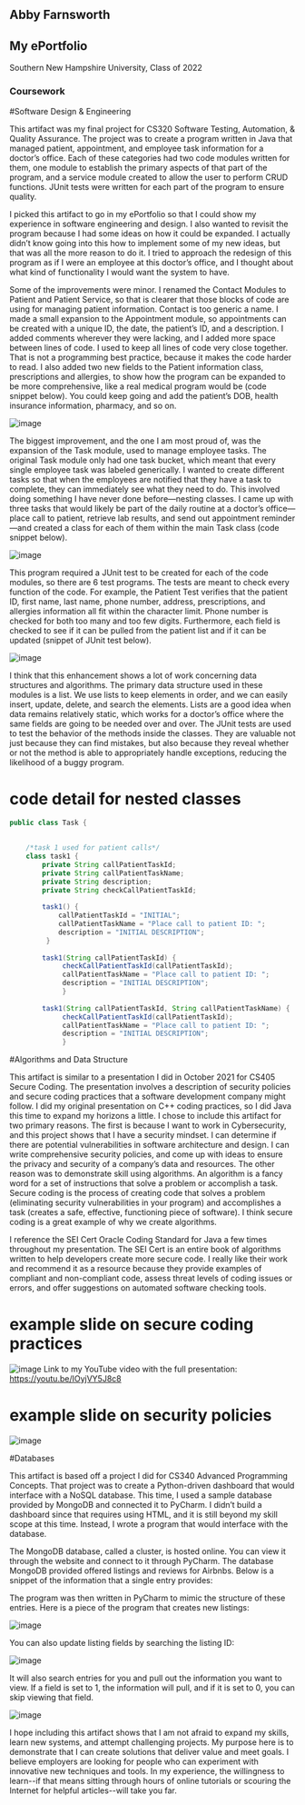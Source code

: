 ## Abby Farnsworth
## My ePortfolio

Southern New Hampshire University, Class of 2022

### Coursework






#Software Design & Engineering

This artifact was my final project for CS320 Software Testing, Automation, & Quality Assurance. The project was to create a program written in Java that managed patient, appointment, and employee task information for a doctor’s office. Each of these categories had two code modules written for them, one module to establish the primary aspects of that part of the program, and a service module created to allow the user to perform CRUD functions. JUnit tests were written for each part of the program to ensure quality.

I picked this artifact to go in my ePortfolio so that I could show my experience in software engineering and design. I also wanted to revisit the program because I had some ideas on how it could be expanded. I actually didn’t know going into this how to implement some of my new ideas, but that was all the more reason to do it. I tried to approach the redesign of this program as if I were an employee at this doctor’s office, and I thought about what kind of functionality I would want the system to have.

Some of the improvements were minor. I renamed the Contact Modules to Patient and Patient Service, so that is clearer that those blocks of code are using for managing patient information. Contact is too generic a name. I made a small expansion to the Appointment module, so appointments can be created with a unique ID, the date, the patient’s ID, and a description. I added comments wherever they were lacking, and I added more space between lines of code. I used to keep all lines of code very close together. That is not a programming best practice, because it makes the code harder to read. I also added two new fields to the Patient information class, prescriptions and allergies, to show how the program can be expanded to be more comprehensive, like a real medical program would be (code snippet below). You could keep going and add the patient’s DOB, health insurance information, pharmacy, and so on.

![image](https://user-images.githubusercontent.com/86175837/154808919-1674e535-ae86-44d1-92bc-7b1fd54b7d41.png)

The biggest improvement, and the one I am most proud of, was the expansion of the Task module, used to manage employee tasks. The original Task module only had one task bucket, which meant that every single employee task was labeled generically. I wanted to create different tasks so that when the employees are notified that they have a task to complete, they can immediately see what they need to do. This involved doing something I have never done before—nesting classes. I came up with three tasks that would likely be part of the daily routine at a doctor’s office—place call to patient, retrieve lab results, and send out appointment reminder—and created a class for each of them within the main Task class (code snippet below).

![image](https://user-images.githubusercontent.com/86175837/154809253-828a4b6f-0c6e-4ab0-a553-23ed6c8d77d2.png)
 
This program required a JUnit test to be created for each of the code modules, so there are 6 test programs. The tests are meant to check every function of the code. For example, the Patient Test verifies that the patient ID, first name, last name, phone number, address, prescriptions, and allergies information all fit within the character limit. Phone number is checked for both too many and too few digits. Furthermore, each field is checked to see if it can be pulled from the patient list and if it can be updated (snippet of JUnit test below). 

![image](https://user-images.githubusercontent.com/86175837/154809309-b7c19c0a-52d3-41bb-9337-cd688985f239.png)

I think that this enhancement shows a lot of work concerning data structures and algorithms. The primary data structure used in these modules is a list. We use lists to keep elements in order, and we can easily insert, update, delete, and search the elements. Lists are a good idea when data remains relatively static, which works for a doctor’s office where the same fields are going to be needed over and over. The JUnit tests are used to test the behavior of the methods inside the classes. They are valuable not just because they can find mistakes, but also because they reveal whether or not the method is able to appropriately handle exceptions, reducing the likelihood of a buggy program. 

# code detail for nested classes
```java
public class Task {

	
	/*task 1 used for patient calls*/ 
	class task1 {
		private String callPatientTaskId;
		private String callPatientTaskName;
		private String description;
		private String checkCallPatientTaskId;
		
		task1() {
		    callPatientTaskId = "INITIAL";
		    callPatientTaskName = "Place call to patient ID: ";
		    description = "INITIAL DESCRIPTION";
		 }
		
		task1(String callPatientTaskId) {
			 checkCallPatientTaskId(callPatientTaskId);
			 callPatientTaskName = "Place call to patient ID: ";
			 description = "INITIAL DESCRIPTION";
			 }
			 
		task1(String callPatientTaskId, String callPatientTaskName) {
			 checkCallPatientTaskId(callPatientTaskId);
			 callPatientTaskName = "Place call to patient ID: ";
			 description = "INITIAL DESCRIPTION";
			 }
```
#Algorithms and Data Structure

This artifact is similar to a presentation I did in October 2021 for CS405 Secure Coding. The presentation involves a description of security policies and secure coding practices that a software development company might follow. I did my original presentation on C++ coding practices, so I did Java this time to expand my horizons a little.
I chose to include this artifact for two primary reasons. The first is because I want to work in Cybersecurity, and this project shows that I have a security mindset. I can determine if there are potential vulnerabilities in software architecture and design. I can write comprehensive security policies, and come up with ideas to ensure the privacy and security of a company’s data and resources. The other reason was to demonstrate skill using algorithms. An algorithm is a fancy word for a set of instructions that solve a problem or accomplish a task. Secure coding is the process of creating code that solves a problem (eliminating security vulnerabilities in your program) and accomplishes a task (creates a safe, effective, functioning piece of software). I think secure coding is a great example of why we create algorithms. 

I reference the SEI Cert Oracle Coding Standard for Java a few times throughout my presentation. The SEI Cert is an entire book of algorithms written to help developers create more secure code. I really like their work and recommend it as a resource because they provide examples of compliant and non-compliant code, assess threat levels of coding issues or errors, and offer suggestions on automated software checking tools.

# example slide on secure coding practices
![image](https://user-images.githubusercontent.com/86175837/154809646-df187da0-f987-4b0d-9764-05e09fd625c4.png)
Link to my YouTube video with the full presentation: https://youtu.be/IOyjVY5J8c8

# example slide on security policies
![image](https://user-images.githubusercontent.com/86175837/154809714-379950bd-e7b3-4204-be0e-cbd51de3510e.png)

#Databases

This artifact is based off a project I did for CS340 Advanced Programming Concepts. That project was to create a Python-driven dashboard that would interface with a NoSQL database. This time, I used a sample database provided by MongoDB and connected it to PyCharm. I didn’t build a dashboard since that requires using HTML, and it is still beyond my skill scope at this time. Instead, I wrote a program that would interface with the database. 

The MongoDB database, called a cluster, is hosted online. You can view it through the website and connect to it through PyCharm. The database MongoDB provided offered listings and reviews for Airbnbs. Below is a snippet of the information that a single entry provides: 

The program was then written in PyCharm to mimic the structure of these entries. Here is a piece of the program that creates new listings:

![image](https://user-images.githubusercontent.com/86175837/154809536-8e2c22b7-a0ba-460c-a461-4a760785e401.png)

You can also update listing fields by searching the listing ID:

![image](https://user-images.githubusercontent.com/86175837/154809582-9a9c751b-7244-4863-9c32-0f14780940be.png)

It will also search entries for you and pull out the information you want to view. If a field is set to 1, the information will pull, and if it is set to 0, you can skip viewing that field.

![image](https://user-images.githubusercontent.com/86175837/154809475-326e51f1-ddd3-4c08-8dac-4dc6809fb66f.png)

I hope including this artifact shows that I am not afraid to expand my skills, learn new systems, and attempt challenging projects. My purpose here is to demonstrate that I can create solutions that deliver value and meet goals. I believe employers are looking for people who can experiment with innovative new techniques and tools. In my experience, the willingness to learn--if that means sitting through hours of online tutorials or scouring the Internet for helpful articles--will take you far.
